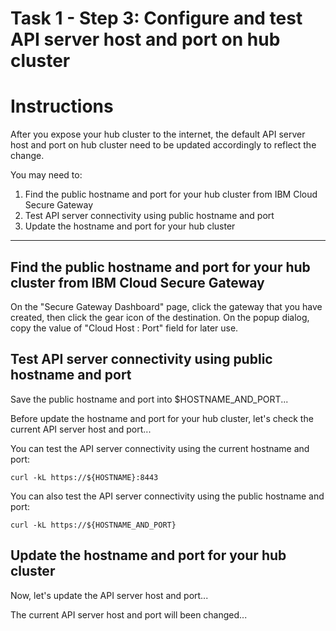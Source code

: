 # Task 1 - Step 3: Configure and test API server host and port on hub cluster

Instructions
============

After you expose your hub cluster to the internet, the default API server host and port on hub cluster need
to be updated accordingly to reflect the change.

You may need to:

1) Find the public hostname and port for your hub cluster from IBM Cloud Secure Gateway
2) Test API server connectivity using public hostname and port
3) Update the hostname and port for your hub cluster

---

## Find the public hostname and port for your hub cluster from IBM Cloud Secure Gateway

On the "Secure Gateway Dashboard" page, click the gateway that you have created, then click the gear icon of
the destination. On the popup dialog, copy the value of "Cloud Host : Port" field for later use.

## Test API server connectivity using public hostname and port

Save the public hostname and port into $HOSTNAME_AND_PORT...

<!--
var::set-required "The public hostname and port" "HOSTNAME_AND_PORT"
var::save "HOSTNAME_AND_PORT"
-->

Before update the hostname and port for your hub cluster, let's check the current API server host and port...

<!--
get-apiserver
-->

You can test the API server connectivity using the current hostname and port:

```shell
curl -kL https://${HOSTNAME}:8443
```
<!--
echo
-->

You can also test the API server connectivity using the public hostname and port:

```shell
curl -kL https://${HOSTNAME_AND_PORT}
```
<!--
echo
-->

## Update the hostname and port for your hub cluster

Now, let's update the API server host and port...

<!--
set-apiserver ${HOSTNAME_AND_PORT}
-->

The current API server host and port will been changed...

<!--
get-apiserver
-->
